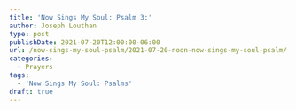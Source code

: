 ```yaml
---
title: 'Now Sings My Soul: Psalm 3:'
author: Joseph Louthan
type: post
publishDate: 2021-07-20T12:00:00-06:00
url: /now-sings-my-soul-psalm/2021-07-20-noon-now-sings-my-soul-psalm/
categories:
  - Prayers
tags:
  - 'Now Sings My Soul: Psalms'
draft: true
---
```

<div style="font-variant: small-caps;">

</div>
    
